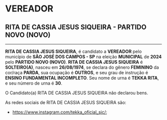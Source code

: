 # VEREADOR
## RITA DE CASSIA JESUS SIQUEIRA - PARTIDO NOVO (NOVO)
---
**RITA DE CASSIA JESUS SIQUEIRA**, é candidato a **VEREADOR** pelo município de **SÃO JOSÉ DOS CAMPOS - SP** na eleição **MUNICIPAL** de **2024** pelo **PARTIDO NOVO (NOVO)**.
**RITA DE CASSIA JESUS SIQUEIRA** é **SOLTEIRO(A)**, nasceu em **26/08/1974**, se declara do gênero **FEMININO** da cor/raça **PARDA**, sua ocupação é **OUTROS**, e seu grau de instrução é **ENSINO FUNDAMENTAL INCOMPLETO**.
Seu nome de urna é **TEKKA RITA**, e seu número de urna é **30**.

O Candidato(a) RITA DE CASSIA JESUS SIQUEIRA não declarou bens.


As redes sociais de RITA DE CASSIA JESUS SIQUEIRA são:
- https://www.instagram.com/tekka_oficial_sjc/;